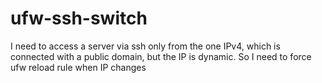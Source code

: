 # ufw-ssh-switch
I need to access  a server via ssh only from the one IPv4, which is connected with a public domain, but the IP is dynamic. So I need to force ufw reload rule when IP changes
